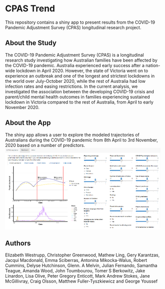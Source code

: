 
<!-- README.md is generated from README.Rmd. Please edit that file -->

# CPAS Trend

<!-- badges: start -->

<!-- badges: end -->

This repository contains a shiny app to present results from the
COVID-19 Pandemic Adjustment Survey (CPAS) longitudinal research
project.

## About the Study

The COVID-19 Pandemic Adjustment Survey (CPAS) is a longitudinal
research study investigating how Australian families have been affected
by the COVID-19 pandemic. Australia experienced early success after a
nation-wide lockdown in April 2020. However, the state of Victoria went
on to experience an outbreak and one of the longest and strictest
lockdowns in the world over July-October 2020, while the rest of
Australia had low infection rates and easing restrictions. In the
current analysis, we investigated the association between the developing
COVID-19 crisis and parent/child mental health outcomes in families
experiencing sustained lockdown in Victoria compared to the rest of
Australia, from April to early November 2020.

## About the App

The shiny app allows a user to explore the modeled trajectories of
Australians during the COVID-19 pandemic from 8th April to 3rd November,
2020 based on a number of predictors. ![](example.png)

## Authors

Elizabeth Westrupp, Christopher Greenwood, Mathew Ling, Gery Karantzas,
Jacqui Macdonald, Emma Sciberras, Antonina Mikocka-Walus, Robert
Cummins, Delyse Hutchinson, Glenn. A Melvin, Julian Fernando, Samantha
Teague, Amanda Wood, John Toumbourou, Tomer S Berkowitz, Jake Linardon,
Lisa Olive, Peter Gregory Enticott, Mark Andrew Stokes, Jane
McGillivray, Craig Olsson, Matthew Fuller-Tyszkiewicz and George Youssef

